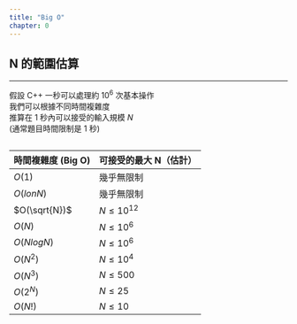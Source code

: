 ```yaml
---
title: "Big O"
chapter: 0
---
```


## N 的範圍估算

***

假設 C++ 一秒可以處理約 $10^{6}$ 次基本操作<br>
我們可以根據不同時間複雜度<br>
推算在 1 秒內可以接受的輸入規模 $N$<br>
(通常題目時間限制是 1 秒)

<div style="overflow-x: auto;">

| 時間複雜度 (Big O) | 可接受的最大 N（估計）|
| ----- | ------------------------ |
| $O(1)$ | 幾乎無限制 |
| $O(lonN)$ | 幾乎無限制 |
| $O(\sqrt{N})$ | $N \leq 10^{12}$ |
| $O(N)$ | $N \leq 10^{6}$ |
| $O(NlogN)$ | $N \leq 10^{6}$ |
| $O(N^{2})$ | $N \leq 10^{4}$ |
| $O(N^{3})$ | $N \leq 500$ |
| $O(2^{N})$ | $N \leq 25$ |
| $O(N!)$ | $N \leq 10$ |

</div>